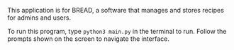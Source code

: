 This application is for BREAD, a software that manages and stores recipes for admins and users.

To run this program, type `python3 main.py` in the terminal to run. Follow the prompts shown on the screen to navigate the interface.